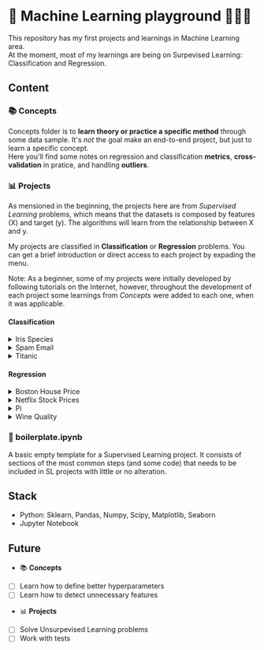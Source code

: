 # 🤖 Machine Learning playground 🤹🏼‍♀️

This repository has my first projects and learnings in Machine Learning area. <br>
At the moment, most of my learnings are being on Surpevised Learning: Classification and Regression.

## Content

### 📚 Concepts
Concepts folder is to **learn theory or practice a specific method** through some data sample. It's *not* the goal make an end-to-end project, but just to learn a specific concept. <br>
Here you'll find some notes on regression and classification **metrics**, **cross-validation** in pratice, and handling **outliers**.

### 📊 Projects
As mensioned in the beginning, the projects here are from *Supervised Learning* problems, which means that the datasets is composed by features (X) and target (y). The algorithms will learn from the relationship between X and y.

My projects are classified in **Classification** or **Regression** problems. You can get a brief introduction or direct access to each project by expading the menu. <br>

Note: As a beginner, some of my projects were initially developed by following tutorials on the Internet, however, throughout the development of each project some 
learnings from *Concepts* were added to each one, when it was applicable.

#### Classification

<details>
  
  <summary> Iris Species </summary>

  <br>
  💐 <a href="https://github.com/gabrielatrindade/ml-playground/tree/master/projects/iris_species">Iris Species project</a> has the aim to <b>classify iris flowers among three species</b> (setosa, versicolor, or virginica) from the variables: sepal length, sepal width, petal length, petal width. Each class (species) has 50 observations, which means there are 50 records for setosa, 50 for versicolor and 50 for virginica. But, as some outliers were identified (4) in this project, they were removed, reducing the observations and turning the dataset into an imbalanced one. One important question to ask is: Would it really be necessary to remove these outliers?

  #### Dataset
  - Independent variables: sepal length, sepal width, peta length, petal width.
  - Dependent variable: target (iris species)

  The dataset was provided by sklearn.datasets.
  <hr>

</details>


<details>
  <summary> Spam Email </summary>
  
  <br>
  📧 <a href="https://github.com/gabrielatrindade/ml-playground/tree/master/projects/spam_email">Spam Email project</a> <b>classifies an email as spam (junk email) or ham (good email)</b> through email messages. The dataset contains 5572 observations, they are composed of Label (target) and EmailText (feature) variables. In this case, the EmailText will be converted into features that consist of the relative frequencies of occurring words. The model will then learn from the frequencies of each word in a spam or ham message.
    
  #### Dataset
  - Independent variable: EmailText
  - Dependent variable: Label (spam or ham)
  
  Future work: before counting the occurrence of each word, clean the messages: [ ] remove punctuation and [ ] abbreviation.
  <hr>

</details>


<details>
  
  <summary> Titanic </summary>
  
  <br>
  🚢 <a href="https://github.com/gabrielatrindade/ml-playground/tree/master/projects/titanic">Titanic project</a> is one of the most common classification problems for beginners. In this project, we need to build a predictive model that <b>classifies whether a passenger will survive or not</b> based on their information (i.e. name, age, gender, socioeconomic class, etc.). In this project, I dealt with data cleaning, visualization, and feature engineering, as well as machine learning. The dataset is composed of 11 features that they are not prepared to immediately apply a machine learning model. Going through these features, plotting some graphs, understanding and making decisions about how to clean and fill them, categorizing and encoding them, is part of the process. In addition, I applied and plotted some metrics I learned to evaluate the algorithms, such as ROC, AUC, and accuracy.
  
  #### Dataset
  - Independent variables: PassengerId, Pclass, Name, Sex, Age, SibSp, Parch, Ticket, Fire, Cabin, Embarked
  - Dependent variable: Survived

  <hr>

</details>


#### Regression

<details>
  
  <br>
  <summary> Boston House Price </summary>
  🏡 <a href="https://github.com/gabrielatrindade/ml-playground/tree/master/projects/boston_house_pricing">Boston House Price project</a> aims to <b>predict a housing price in Boston</b>. Since the target is a continuous value, this problem is classified as a Regression problem. In this case, the model will create a relationship between the 11 features and the target (dataset), and then be prepared to predict some Boston house prices through a given input. Some of these input/features are RM (average number of rooms per dwelling), AGE (proportion of owner-occupied units built prior to 1940), DIS (weighted distances to ﬁve Boston employment centers), RAD (index of accessibility to radial highways), and TAX (full-value property-tax rate per $10,000).
    
  #### Dataset
  - Independent variables: CRIM, ZN, INDUS, CHAS, NOX, RM, AGE, DIS, RAD, TAX, PTRATIO, B, LSTAT
  - Dependent variable: target (boston house price)
  
  The dataset was provided by sklearn.datasets. <br>
  Future work: - [ ] remove outliers and
               - [ ] select only the features that contributes to the model training
  <hr>

</details>


<details>
  
  <br>
  <summary> Netflix Stock Prices </summary>
  📺 <a href="https://github.com/gabrielatrindade/ml-playground/tree/master/projects/netflix">Netflix Stock Prices project</a> <b>predicts the stock price over the next 25 days</b>. Although Netflix's stock prices dataset has 13 features, only the Close feature was the input to predict the next stock prices. The Close feature represents the closing price for each day. Our dependent variable is a copy of that feature moved 25 days ahead. In this way, we got the price of each day and the price for the 25th day ahead, and the algorithm learned from the relationship between these two values. <br>
  A question I'm researching and trying to answer about this problem is: Does the Close feature violate the Autocorrelation Linear Regression assumption?

  #### Dataset
  - Independent variables: Close
  - Dependent variable: Close+25days
  <hr>
  
</details>


<details>
<summary> Pi </summary>
test
</details>

<details>
<summary> Wine Quality </summary>
test
</details>

### 📝 boilerplate.ipynb
A basic empty template for a Supervised Learning project. It consists of sections of the most common steps (and some code) that needs to be included in SL projects with little or no alteration.

## Stack
- Python: Sklearn, Pandas, Numpy, Scipy, Matplotlib, Seaborn
- Jupyter Notebook

## Future

- 📚 **Concepts**
- [ ] Learn how to define better hyperparameters
- [ ] Learn how to detect unnecessary features

- 📊 **Projects**
- [ ] Solve Unsurpevised Learning problems
- [ ] Work with tests
